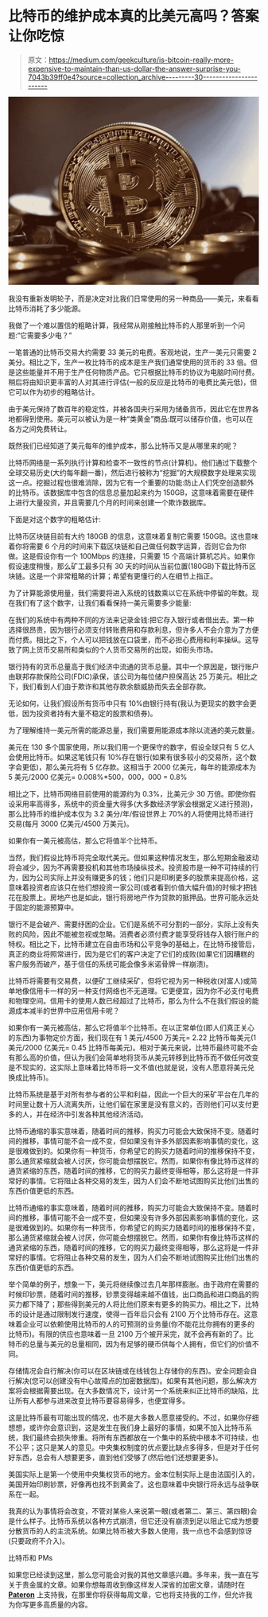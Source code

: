 # 比特币的维护成本真的比美元高吗？答案让你吃惊

> 原文：<https://medium.com/geekculture/is-bitcoin-really-more-expensive-to-maintain-than-us-dollar-the-answer-surprise-you-7043b39ff0e4?source=collection_archive---------30----------------------->

![](img/0ed42f6e37c35a773b49698b00b788c0.png)

我没有重新发明轮子，而是决定对比我们日常使用的另一种商品——美元，来看看比特币消耗了多少能源。

我做了一个难以置信的粗略计算，我经常从刚接触比特币的人那里听到一个问题:“它需要多少电？”

一笔普通的比特币交易大约需要 33 美元的电费。客观地说，生产一美元只需要 2 美分。相比之下，生产一枚比特币的成本是生产我们通常使用的货币的 33 倍。但是这些能量并不用于生产任何物质产品。它只根据比特币的协议为电脑时间付费。稍后将由知识更丰富的人对其进行评估(一般的反应是比特币的电费比美元低)，但它可以作为初步的粗略估计。

由于美元保持了数百年的稳定性，并被各国央行采用为储备货币，因此它在世界各地都得到使用。美元可以被认为是一种“类黄金”商品:既可以储存价值，也可以在各方之间免费转让。

既然我们已经知道了美元每年的维护成本，那么比特币又是从哪里来的呢？

比特币网络是一系列执行计算和检查不一致性的节点(计算机)。他们通过下载整个全球交易历史(大约每年翻一番)，然后进行被称为“挖掘”的大规模数字处理来实现这一点。挖掘过程也很难消除，因为它有一个重要的功能:防止人们凭空创造额外的比特币。该数据库中包含的信息总量加起来约为 150GB，这意味着需要在硬件上进行大量投资，并且需要几个月的时间来创建一个欺诈数据库。

下面是对这个数字的粗略估计:

比特币区块链目前有大约 180GB 的信息，这意味着复制它需要 150GB。这也意味着你将需要 6 个月的时间来下载区块链和自己做任何数字运算，否则它会为你做。这是假设你有一个 100Mbps 的连接，只需要 15 个高端计算机芯片。如果你假设速度稍慢，那么矿工最多只有 30 天的时间从当前位置(180GB)下载比特币区块链。这是一个非常粗略的计算；希望有更懂行的人在细节上指正。

为了计算能源使用量，我们需要将进入系统的钱数乘以它在系统中停留的年数。现在我们有了这个数字，让我们看看保持一美元需要多少能量:

在我们的系统中有两种不同的方法来记录金钱:把它存入银行或者借出去。第一种选择很昂贵，因为银行必须支付转账费用和存款利息，但许多人不会介意为了方便而付费。相比之下，个人可以把钱放在口袋里，而不必担心费用和利率操纵。这导致了网上货币交易所和类似的个人货币交易所的出现，如街头市场。

银行持有的货币总量高于我们经济中流通的货币总量。其中一个原因是，银行账户由联邦存款保险公司(FDIC)承保，该公司为每位储户担保高达 25 万美元。相比之下，我们看到人们由于欺诈和其他存款余额威胁而失去全部存款。

无论如何，让我们假设所有货币中只有 10%由银行持有(我认为更现实的数字会更低，因为投资者持有大量不稳定的股票和债券)。

为了理解维持一美元所需的能源总量，我们需要用能源成本除以流通的美元数量。

美元在 130 多个国家使用，所以我们用一个更保守的数字，假设全球只有 5 亿人会使用比特币。如果这笔钱只有 10%存在银行(如果有很多较小的交易所，这个数字会更低)，那么美元将有 5 亿存款。这相当于 2000 亿美元，每年的能源成本为 5 美元/2000 亿美元= 0.008%*500，000，000 = 0.8%

相比之下，比特币网络目前使用的能源约为 0.3%，比美元少 30 万倍。即使你假设采用率高得多，系统中的资金量大得多(大多数经济学家会根据定义进行预测)，那么比特币的维护成本仅为 3.2 美分/年/假设世界上 70%的人将使用比特币进行交易(每月 3000 亿美元/4500 万美元)。

如果你有一美元被高估，那么它将值半个比特币。

当然，我们假设比特币将完全取代美元。但如果这种情况发生，那么短期金融波动将会减少，因为不再需要投机和其他市场操纵技术。投资股市是一种不可持续的行为，因为公司实际上并没有赚更多的钱；他们只是印刷更多的股票来提高价格，这意味着投资者应该只在他们想投资一家公司(或者看到价值大幅升值)的时候才把钱花在股票上。房地产也是如此，银行将房地产作为贷款的抵押品。世界可能永远处于固定的能源预算中。

银行不是会破产、需要纾困的企业。它们是系统不可分割的一部分，实际上没有失败的风险，因此不能被忽视或忽略。消费者必须付费才能享受将钱存入银行账户的特权。相比之下，比特币建立在自由市场和公平竞争的基础上，在比特币接管后，真正的商业将照常进行，因为是它们的客户决定了它们的成败(如果它们因糟糕的客户服务而破产，基于信任的系统可能会像多米诺骨牌一样崩溃)。

比特币将需要有交易费，以便矿工继续采矿，但将它视为另一种税收(对富人)或简单地像信用卡一样的另一种支付网络也不无道理。它更便宜，因为你不必支付电费和物理空间。信用卡的使用人数已经超过了比特币，那么为什么不在我们假设的能源成本减半的世界中应用信用卡呢？

如果你有一美元被高估，那么它将值半个比特币。在以正常单位(即人们真正关心的东西)为事物定价方面，我们现在有 1 美元/4500 万美元= 2.22 比特币每美元(1 美元/2000 亿美元= 0.45 比特币每美元)。相对于美元来说，比特币最终可能不会有那么高的价值，但认为我们会简单地将货币从美元转移到比特币而不做任何改变是不现实的，这实际上意味着比特币将一文不值(也就是说，没有人愿意将美元兑换成比特币)。

比特币系统是基于对所有参与者的公平和利益，因此一个巨大的采矿平台在几年的时间里让数十万人流离失所，让他们留在家里是没有意义的，否则他们可以支付更多的人，并在经济中引发各种其他经济活动。

比特币通缩的事实意味着，随着时间的推移，购买力可能会大致保持不变。随着时间的推移，事情可能不会一成不变，但如果没有许多外部因素影响事情的变化，这是很难做到的。如果你有一种货币，你希望它的购买力随着时间的推移保持不变，那么通货紧缩就会被人讨厌，你可能会想摆脱它。然而，如果你有像比特币这样的通货紧缩的东西，随着时间的推移，它的购买力最终变得相等，那么这将是一件非常好的事情。它将阻止各种交易的发生，因为人们会不断地试图购买比他们出售的东西价值更低的东西。

比特币通缩的事实意味着，随着时间的推移，购买力可能会大致保持不变。随着时间的推移，事情可能不会一成不变，但如果没有许多外部因素影响事情的变化，这是很难做到的。如果你有一种货币，你希望它的购买力随着时间的推移保持不变，那么通货紧缩就会被人讨厌，你可能会想摆脱它。然而，如果你有像比特币这样的通货紧缩的东西，随着时间的推移，它的购买力最终变得相等，那么这将是一件非常好的事情。它将阻止各种交易的发生，因为人们会不断地试图购买比他们出售的东西价值更低的东西。

举个简单的例子，想象一下，美元将继续像过去几年那样膨胀。由于政府在需要的时候印钞票，随着时间的推移，钞票变得越来越不值钱，出口商品和进口商品的购买力都下降了；那些得到美元的人将比他们原来有更多的购买力。相比之下，比特币的设计是通过限制发行速度，使得一百年后只会有 2100 万个比特币存在。这意味着企业可以依赖使用比特币的人的可预测的业务量(你不能花比你拥有的更多的比特币)。有限的供应也意味着一旦 2100 万个被开采完，就不会再有新的了。比特币的总量与美元的总量相同，因为有足够的硬币供每个人拥有，但它们的价值不同。

存储情况会自行解决(你可以在区块链或在线钱包上存储你的东西)。安全问题会自行解决(您可以创建没有中心故障点的加密数据库)。如果有其他问题，那么解决方案将会根据需要出现。在大多数情况下，设计另一个系统来纠正比特币的缺陷，比让所有人都参与进来改变比特币要容易得多，也便宜得多。

这是比特币最有可能出现的情况，也不是大多数人愿意接受的。不过，如果你仔细想想，或许你会意识到，这是发生在我们身上最好的事情，如果不加入比特币系统，我们最终会损失惨重。将所有东西都放在一个集中的系统中根本不可持续，也不公平；这只是某人的意见。中央集权制度的优点要比缺点多得多，但是对于任何好东西，总会有人想要更多，直到他们受够了(然后他们还想要更多)。

美国实际上是第一个使用中央集权货币的地方。金本位制实际上是由法国引入的，美国开始印刷钞票，好像再也找不到黄金了。这也意味着中央银行将永远与战争联系在一起。

我真的认为事情将会改变，不管对某些人来说第一眼(或者第二、第三、第四眼)会是什么样子。比特币系统以各种方式崩溃，但它还没有崩溃到足以阻止它成为想要分散货币的人的主流系统。如果比特币被大多数人使用，我一点也不会感到惊讶(只要政府不介入)。

比特币和 PMs

如果您已经读到这里，那么您可能会对我的其他文章感兴趣。多年来，我一直在写关于贵金属的文章。如果你想每周收到像这样发人深省的加密文章，请随时在 [**Pateron**](https://www.patreon.com/arsenkay) 上支持我，在那里你将获得每周文章，它也将支持我的工作，但允许我为你写更多高质量的内容。